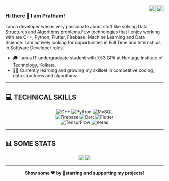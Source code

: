 <a href="https://www.linkedin.com/in/pratham-gaurav-3099a21a3/" target="_blank" rel="nofollow">
    <img align="right" alt="Pratham's LinkedIn" width="22px" src="https://cdn.jsdelivr.net/npm/simple-icons@v3/icons/linkedin.svg" />
</a>
<a href="mailto:prathamgaurav30@gmail.com" target="_blank" rel="nofollow">
    <img align="right" alt="Pratham's Gmail" width="22px" src="https://cdn.jsdelivr.net/npm/simple-icons@3.13.0/icons/gmail.svg" />
</a>

### Hi there 👋 I am Pratham!
I am a developer who is very passionate about stuff like solving Data Structures and Algorithms problems.Few technologies that I enjoy working with are  C++, Python, Flutter, Firebase, Machine Learning and Data Science. I am actively looking for opportunities in Full Time and Internships in Software Developer roles.


- 🎓 I am a IT undergraduate student with 7.53 GPA at Heritage Institute of Technology, Kolkata. 
- 👨‍💻 Currently learning and growing my skillset in competitive coding, data structures and algorithms.

---
## 💻 TECHNICAL SKILLS

<p align = "center">
<img alt="C++" src="https://img.shields.io/badge/c++%20-%2300599C.svg?&style=for-the-badge&logo=c%2B%2B&ogoColor=white"/>
<img alt="Python" src="https://img.shields.io/badge/python%20-%2314354C.svg?&style=for-the-badge&logo=python&logoColor=white"/> 
 <img alt="MySQL" src="https://img.shields.io/badge/mysql-%2300f.svg?&style=for-the-badge&logo=mysql&logoColor=white"/>
  <br>
<img alt="Firebase" src="https://img.shields.io/badge/firebase%20-%23039BE5.svg?&style=for-the-badge&logo=firebase"/>
  <img alt="Dart" src="https://img.shields.io/badge/dart-%230175C2.svg?&style=for-the-badge&logo=dart&logoColor=white"/>
<img alt="Flutter" src="https://img.shields.io/badge/Flutter%20-%2302569B.svg?&style=for-the-badge&logo=Flutter&logoColor=white"/>
  <br>
  <img alt="TensorFlow" src="https://img.shields.io/badge/TensorFlow%20-%23FF6F00.svg?&style=for-the-badge&logo=TensorFlow&logoColor=white" />
<img alt="Keras" src="https://img.shields.io/badge/Keras%20-%23D00000.svg?&style=for-the-badge&logo=Keras&logoColor=white"/>


<br>





</p>

---
## 📊 SOME STATS

<p align = "center">
  <img src = "https://github-readme-stats.vercel.app/api?username=30-06-99pratham&custom_title=Github%20Stats&include_all_commits=true&count_private=true&show_icons=true&theme=tokyonight&line_height=27">
  <img src = "https://github-readme-stats.vercel.app/api/top-langs/?username=30-06-99pratham&show_icons=true&theme=tokyonight">
</p>

---

<p align = "center">
 <b>Show some ❤️ by 🌟starring and supporting my projects!</b>
</p>
